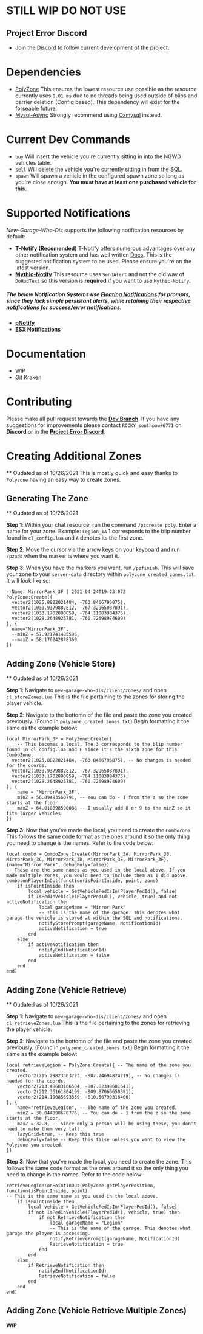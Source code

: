 # STILL WIP DO NOT USE

## Project Error Discord
- Join the [Discord](https://discord.gg/HYwBjTbAY5) to follow current development of the project.

# Dependencies
- [PolyZone](https://github.com/mkafrin/PolyZone) This ensures the lowest resource use possible as the resource currently uses `0.01 ms` due to no threads being used outside of blips and barrier deletion (Config based). This dependency will exist for the forseable future.
- [Mysql-Async](https://github.com/brouznouf/fivem-mysql-async) Strongly recommend using [Oxmysql](https://github.com/overextended/oxmysql) instead.

# Current Dev Commands
- `buy` Will insert the vehicle you're currently sitting in into the NGWD vehicles table.
- `sell` Will delete the vehicle you're currently sitting in from the SQL.
- `spawn` Will spawn a vehicle in the configured spawn zone so long as you're close enough. **You must have at least one purchased vehicle for this.**

# Supported Notifications
*New-Garage-Who-Dis* supports the following notification resources by default:
- [**T-Notify**](https://github.com/TasoOneAsia/t-notify) **(Recomended)** T-Notify offers numerous advantages over any other notification system and has well written [Docs](https://docs.tasoagc.dev/#/). This is the suggested notification system to be used. Please ensure you're on the latest version.
- [**Mythic-Notify**](https://github.com/FlawwsX/mythic_notify) This resource uses `SendAlert` and not the old way of `DoHudText` so this version is **required** if you want to use `Mythic-Notify`.

##### The below Notification Systems use [Floating Notifications](https://i.imgur.com/ZcDa6KV.jpg) for prompts, since they lack simple persistant alerts, while retaining their respective notifications for success/error notifications.
- [**pNotify**](https://forum.cfx.re/t/release-pnotify-in-game-js-notifications-using-noty/20659) 
- **ESX Notifications**

# Documentation
- WIP
- [Git Kraken](https://app.gitkraken.com/glo/board/YEU_GRdxdwARhoP7)

# Contributing
Please make all pull request towards the [**Dev Branch**](https://github.com/project-error/new-garage-who-dis/tree/dev). If you have any suggestions for improvements please contact `ROCKY_southpaw#6771` on **Discord** or in the [**Project Error Discord**](https://discord.gg/HYwBjTbAY5).

# Creating Additional Zones
** Oudated as of 10/26/2021
This is mostly quick and easy thanks to `Polyzone` having an easy way to create zones.

## Generating The Zone

** Oudated as of 10/26/2021

**Step 1**: Within your chat resource, run the command `/pzcreate poly`. Enter a name for your zone. Example: `Legion_1A` 1 corresponds to the blip number found in `cl_config.lua` and `A` denotes its the first zone.

**Step 2**: Move the cursor via the arrow keys on your keyboard and run `/pzadd` when the marker is where you want it.

**Step 3**: When you have the markers you want, run `/pzfinish`. This will save your zone to your `server-data` directory within `polyzone_created_zones.txt`. It will look like so:
```
--Name: MirrorPark_3F | 2021-04-24T19:23:07Z
PolyZone:Create({
  vector2(1025.8822021484, -763.8466796875),
  vector2(1030.9379882812, -767.32965087891),
  vector2(1033.1702880859, -764.11083984375),
  vector2(1028.2648925781, -760.72698974609)
}, {
  name="MirrorPark_3F",
  --minZ = 57.921741485596,
  --maxZ = 58.176242828369
})
```

## Adding Zone (Vehicle Store)

** Oudated as of 10/26/2021

**Step 1**: Navigate to `new-garage-who-dis/client/zones/` and open `cl_storeZones.lua` This is the file pertaining to the zones for storing the player vehicle.

**Step 2**: Navigate to the bottomn of the file and paste the zone you created previously. (Found in `polyzone_created_zones.txt`) Begin formatting it the same as the example below:

```
local MirrorPark_3F = PolyZone:Create({ 
    -- This becomes a local. The 3 corresponds to the blip number found in cl_config.lua and F since it's the sixth zone for this ComboZone.
  vector2(1025.8822021484, -763.8466796875), -- No changes is needed for the coords.
  vector2(1030.9379882812, -767.32965087891),
  vector2(1033.1702880859, -764.11083984375),
  vector2(1028.2648925781, -760.72698974609)
}, {
    name = "MirrorPark_3F", 
    minZ = 56.89493560791, -- You can do - 1 from the z so the zone starts at the floor.
    maxZ = 64.010898590088 -- I usually add 8 or 9 to the minZ so it fits larger vehicles.
})
```

**Step 3**: Now that you've made the local, you need to create the `ComboZone`. This follows the same code format as the ones around it so the only thing you need to change is the names. Refer to the code below:

```
local combo = ComboZone:Create({MirrorPark_3A, MirrorPark_3B, MirrorPark_3C, MirrorPark_3D, MirrorPark_3E, MirrorPark_3F}, {name="Mirror Park", debugPoly=false})
-- These are the same names as you used in the local above. If you made multiple zones, you would need to include them as I did above.
combo:onPlayerInOut(function(isPointInside, point, zone)
    if isPointInside then
        local vehicle = GetVehiclePedIsIn(PlayerPedId(), false)
        if IsPedInVehicle(PlayerPedId(), vehicle, true) and not activeNotification then
            local garageName = "Mirror Park"
            -- This is the name of the garage. This denotes what garage the vehicle is stored at within the SQL and notifications.
            notifyStorePrompt(garageName, NotificationId)
            activeNotification = true
        end
    else
        if activeNotification then 
            notifyEnd(NotificationId)
            activeNotification = false
        end
    end
end)
```
## Adding Zone (Vehicle Retrieve)

** Oudated as of 10/26/2021

**Step 1**: Navigate to `new-garage-who-dis/client/zones/` and open `cl_retrieveZones.lua` This is the file pertaining to the zones for retrieving the player vehicle.

**Step 2**: Navigate to the bottomn of the file and paste the zone you created previously. (Found in `polyzone_created_zones.txt`) Begin formatting it the same as the example below:

```
local retrieveLegion = PolyZone:Create({ -- The name of the zone you created.
    vector2(215.29823303223, -807.74694824219), -- No changes is needed for the coords.
    vector2(213.48683166504, -807.02398681641),
    vector2(212.36161804199, -809.87066650391),
    vector2(214.19085693359, -810.56799316406)
}, {
    name="retrieveLegion", -- The name of the zone you created.
    minZ = 30.044890670776, -- You can do - 1 from the z so the zone starts at the floor.
    maxZ = 32.8, -- Since only a person will be using these, you don't need to make them very tall.
    lazyGrid=true, -- Keep this true
    debugPoly=false -- Keep this false unless you want to view the Polyzone you created.
})
```

**Step 3**: Now that you've made the local, you need to create the zone. This follows the same code format as the ones around it so the only thing you need to change is the names. Refer to the code below:

```
retrieveLegion:onPointInOut(PolyZone.getPlayerPosition, function(isPointInside, point)
-- This is the same name as you used in the local above. 
    if isPointInside then
        local vehicle = GetVehiclePedIsIn(PlayerPedId(), false)
        if not IsPedInVehicle(PlayerPedId(), vehicle, true) then
            if not RetrieveNotification then
                local garageName = "Legion"
                -- This is the name of the garage. This denotes what garage the player is accessing.
                notifyRetrievePrompt(garageName, NotificationId)
                RetrieveNotification = true
            end
        end
    else
        if RetrieveNotification then 
            notifyEnd(NotificationId)
            RetrieveNotification = false
        end
    end
end)
```

## Adding Zone (Vehicle Retrieve Multiple Zones)
**WIP**
